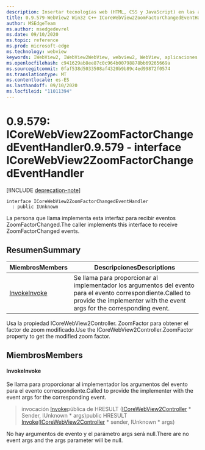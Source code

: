```yaml
---
description: Insertar tecnologías web (HTML, CSS y JavaScript) en las aplicaciones nativas con el control Microsoft Edge WebView2
title: 0.9.579-WebView2 Win32 C++ ICoreWebView2ZoomFactorChangedEventHandler
author: MSEdgeTeam
ms.author: msedgedevrel
ms.date: 09/10/2020
ms.topic: reference
ms.prod: microsoft-edge
ms.technology: webview
keywords: IWebView2, IWebView2WebView, webview2, WebView, aplicaciones Win32, Win32, Edge, ICoreWebView2, ICoreWebView2Controller, control de explorador, HTML Edge, ICoreWebView2ZoomFactorChangedEventHandler
ms.openlocfilehash: c941629ab8ee87c0c964b00798878bb69265669a
ms.sourcegitcommit: 0faf538d5033508af4320b9b89c4ed99872f0574
ms.translationtype: MT
ms.contentlocale: es-ES
ms.lasthandoff: 09/10/2020
ms.locfileid: "11011394"
---
```

# <span data-ttu-id="2dcbe-104">0.9.579: ICoreWebView2ZoomFactorChangedEventHandler</span><span class="sxs-lookup"><span data-stu-id="2dcbe-104">0.9.579 - interface ICoreWebView2ZoomFactorChangedEventHandler</span></span> 

[!INCLUDE [deprecation-note](../../includes/deprecation-note.md)]

```
interface ICoreWebView2ZoomFactorChangedEventHandler
  : public IUnknown
```

<span data-ttu-id="2dcbe-105">La persona que llama implementa esta interfaz para recibir eventos ZoomFactorChanged.</span><span class="sxs-lookup"><span data-stu-id="2dcbe-105">The caller implements this interface to receive ZoomFactorChanged events.</span></span>

## <span data-ttu-id="2dcbe-106">Resumen</span><span class="sxs-lookup"><span data-stu-id="2dcbe-106">Summary</span></span>

 <span data-ttu-id="2dcbe-107">Miembros</span><span class="sxs-lookup"><span data-stu-id="2dcbe-107">Members</span></span>                        | <span data-ttu-id="2dcbe-108">Descripciones</span><span class="sxs-lookup"><span data-stu-id="2dcbe-108">Descriptions</span></span>
--------------------------------|---------------------------------------------
[<span data-ttu-id="2dcbe-109">Invoke</span><span class="sxs-lookup"><span data-stu-id="2dcbe-109">Invoke</span></span>](#invoke) | <span data-ttu-id="2dcbe-110">Se llama para proporcionar al implementador los argumentos del evento para el evento correspondiente.</span><span class="sxs-lookup"><span data-stu-id="2dcbe-110">Called to provide the implementer with the event args for the corresponding event.</span></span>

<span data-ttu-id="2dcbe-111">Usa la propiedad ICoreWebView2Controller. ZoomFactor para obtener el factor de zoom modificado.</span><span class="sxs-lookup"><span data-stu-id="2dcbe-111">Use the ICoreWebView2Controller.ZoomFactor property to get the modified zoom factor.</span></span>

## <span data-ttu-id="2dcbe-112">Miembros</span><span class="sxs-lookup"><span data-stu-id="2dcbe-112">Members</span></span>

#### <span data-ttu-id="2dcbe-113">Invoke</span><span class="sxs-lookup"><span data-stu-id="2dcbe-113">Invoke</span></span> 

<span data-ttu-id="2dcbe-114">Se llama para proporcionar al implementador los argumentos del evento para el evento correspondiente.</span><span class="sxs-lookup"><span data-stu-id="2dcbe-114">Called to provide the implementer with the event args for the corresponding event.</span></span>

> <span data-ttu-id="2dcbe-115">invocación [Invoke](#invoke)pública de HRESULT ([ICoreWebView2Controller](icorewebview2controller.md) \* Sender, IUnknown \* args)</span><span class="sxs-lookup"><span data-stu-id="2dcbe-115">public HRESULT [Invoke](#invoke)([ICoreWebView2Controller](icorewebview2controller.md) \* sender, IUnknown \* args)</span></span>

<span data-ttu-id="2dcbe-116">No hay argumentos de evento y el parámetro args será null.</span><span class="sxs-lookup"><span data-stu-id="2dcbe-116">There are no event args and the args parameter will be null.</span></span>

